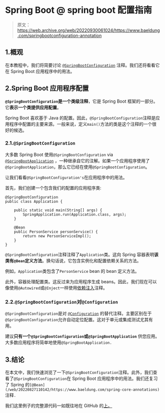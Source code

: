 # Spring Boot @ spring boot 配置指南

> 原文：<https://web.archive.org/web/20220930061024/https://www.baeldung.com/springbootconfiguration-annotation>

## 1.概观

在本教程中，我们将简要讨论 [`@SpringBootConfiguration`](https://web.archive.org/web/20220827110142/https://docs.spring.io/spring-boot/docs/current/api/org/springframework/boot/SpringBootConfiguration.html) 注释。我们还将看看它在 Spring Boot 应用程序中的用法。

## 2.Spring Boot 应用程序配置

**`@SpringBootConfiguration`是一个类级注释**，它是 Spring Boot 框架的一部分。它**表示一个类提供应用配置**。

Spring Boot 喜欢基于 Java 的配置。因此，`@SpringBootConfiguration`注释是应用程序中配置的主要来源。一般来说，定义`main()`方法的类是这个注释的一个很好的候选。

### 2.1.`@SpringBootConfiguration`

大多数 Spring Boot 使用`@SpringBootConfiguration` via [`@SpringBootApplication`](/web/20220827110142/https://www.baeldung.com/spring-boot-annotations) ，一种继承自它的注解。如果一个应用程序使用了`@SpringBootApplication`，那么它已经在使用`@SpringBootConfiguration`。

让我们看看`@SpringBootConfiguration's`在应用程序中的用法。

首先，我们创建一个包含我们的配置的应用程序类:

```
@SpringBootConfiguration
public class Application {

    public static void main(String[] args) {
        SpringApplication.run(Application.class, args);
    }

    @Bean
    public PersonService personService() {
        return new PersonServiceImpl();
    }
}
```

`@SpringBootConfiguration`注释注释了`Application`类。这向 Spring 容器表明**该类有`@Bean`定义方法**。换句话说，它包含实例化和配置依赖关系的方法。

例如，`Application`类包含了`PersonService` bean 的 bean 定义方法。

此外，容器处理配置类。这反过来为应用程序生成 beans。因此，我们现在可以像使用`@Autowired`或`@Inject`一样使用[依赖注入](/web/20220827110142/https://www.baeldung.com/inversion-control-and-dependency-injection-in-spring)注释。

### 2.2.`@SpringBootConfiguration`对`@Configuration`

`@SpringBootConfiguration`是对 [`@Configuration`](/web/20220827110142/https://www.baeldung.com/spring-bean-annotations) 的替代注释。主要区别在于`@SpringBootConfiguration`允许自动定位配置。这对于单元或集成测试尤其有用。

建议**只有一个`@SpringBootConfiguration`或`@SpringBootApplication`** 供您应用。大多数应用程序将简单地使用`@SpringBootApplication.`

## 3.结论

在本文中，我们快速浏览了一下`@SpringBootConfiguration`注释。此外，我们查看了`@SpringBootConfiguration`在 Spring Boot 应用程序中的用法。我们还复习了 Spring 的`[@Bean](/web/20220827110142/https://www.baeldung.com/spring-core-annotations)`注释`.`

我们这里例子的完整源代码一如既往地在 GitHub 的[上。](https://web.archive.org/web/20220827110142/https://github.com/eugenp/tutorials/tree/master/spring-boot-modules/spring-boot-annotations-2)